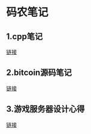 # 码农笔记

## 1.cpp笔记

[链接](cpp/README.md)

## 2.bitcoin源码笔记

[链接](bitcoin/README.md)

## 3.游戏服务器设计心得

[链接](game/README.md)
